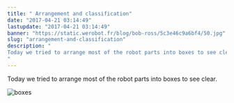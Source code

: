 ```yaml
---
title: " Arrangement and classification"
date: "2017-04-21 03:14:49"
lastupdate: "2017-04-21 03:14:49"
banner: "https://static.werobot.fr/blog/bob-ross/5c3e46c9a6bf4/50.jpg"
slug: "arrangement-and-classification"
description: " 
Today we tried to arrange most of the robot parts into boxes to see clear.
"
---
```


Today we tried to arrange most of the robot parts into boxes to see clear.

![boxes](https://static.wixstatic.com/media/4d79d8_67710c4c4e3f4c458278367aa28f64fd~mv2_d_5312_2988_s_4_2.jpg/v1/fill/w_1019,h_573,al_c,q_90,usm_0.66_1.00_0.01/4d79d8_67710c4c4e3f4c458278367aa28f64fd~mv2_d_5312_2988_s_4_2.jpg)
    